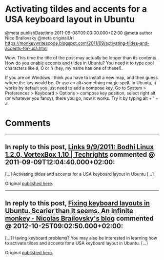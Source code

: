 # Activating tildes and accents for a USA keyboard layout in Ubuntu

@meta publishDatetime 2011-09-08T09:00:00.000+02:00
@meta author Nico Brailovsky
@meta originalUrl https://monkeywritescode.blogspot.com/2011/09/activating-tildes-and-accents-for-usa.html

Wow. This time the title of the post may actually be longer than its contents. How do you enable accents and tildes in Ubuntu? You need it to type cool characters like á, Ó or ñ (hey, my name has one of these!).

If you are on Windows I think you have to install a new map, and then guess where the key would be. Or use an alt+something magic spell. In Ubuntu, it works by default you just need to add a compose key, Go to System > Preferences > Keyboard > Options > compose key position, select right alt (or whatever you fancy), there you go, now it works. Try it by typing alt + ' + a.


# Comments

---
## In reply to this post, [Links 9/9/2011: Bodhi Linux 1.2.0, VortexBox 1.10 | Techrights](http://techrights.org/2011/09/09/bodhi-linux-1-2-0/) commented @ 2011-09-09T12:04:40.000+02:00:

[...] Activating tildes and accents for a USA keyboard layout in Ubuntu [...]

Original [published here](md_blog/2011/0908_ActivatingtildesandaccentsforaUSAkeyboardlayoutinUbuntu.md).

---
## In reply to this post, [Fixing keyboard layouts in Ubuntu. Scarier than it seems. An infinite monkey - Nicolas Brailovsky's blog](md_blog/2012/1025_FixingkeyboardlayoutsinUbuntu.Scarierthanitseems..md) commented @ 2012-10-25T09:02:50.000+02:00:

[...] Having keyboard problems? You may also be interested in learning how to activate tildes and accents for a USA keyboard layout in Ubuntu. [...]

Original [published here](md_blog/2011/0908_ActivatingtildesandaccentsforaUSAkeyboardlayoutinUbuntu.md).
